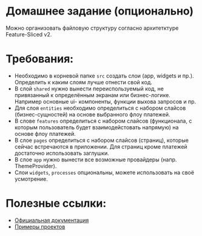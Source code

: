 # Домашнее задание (опционально)

Можно организовать файловую структуру согласно архитетктуре Feature-Sliced v2.

# Требования:
* Необходимо в корневой папке `src` создать слои (app, widgets и пр.). Определить к каким слоям лучше отнести свой код.
* В слой `shared` нужно вынести переиспользуемый код, не привязанный к определённым экранам или бизнес-логике. Например основные ui- компоненты, функции выхова запросов и пр.
* Для слоя `entities` необходимо определиться с набором слайсов (бизнес-сущностей) на основе выбранного флоу платежей.
* В слове `features` определиться с набором слайсов (функционала, с которым пользователь будет взаимодейстовать напрямую) на основе флоу платежей.
* В слое `pages` определиться с набором слайсов (страниц), которые сейчас встречаются в приложении. Для страниц кроме платежей достаточно использовать заглушки.
* В слое `app` нужно вынести все возможные провайдеры (напр. ThemeProvider).
* Слои `widgets`, `processes` опциональны, можете использовать на своё усмотрение.

# Полезные ссылки:
* [Официальная документация](https://feature-sliced.design/docs)
* [Примеры проектов](https://feature-sliced.design/examples)

